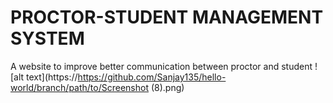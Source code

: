 # PROCTOR-STUDENT MANAGEMENT SYSTEM
A website to improve better communication between proctor and student
![alt text](https://https://github.com/Sanjay135/hello-world/branch/path/to/Screenshot (8).png)
